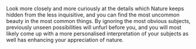 Look more closely and more curiously at the details which Nature keeps hidden from the less inquisitive, and you can find the most uncommon beauty in the most common things. By ignoring the most obvious subjects, previously unseen possibilities will unfurl before you, and you will most likely come up with a more personalised interpretation of your subjects as well has enhancing your appreciation of nature.
